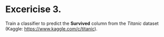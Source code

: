 # Excericise 3.
Train a classifier to predict the **Survived** column from the *Titanic* dataset (Kaggle: https://www.kaggle.com/c/titanic).
